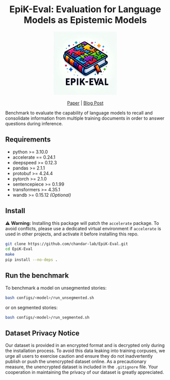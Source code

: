 <div style="text-align: center;">
<h1>EpiK-Eval: Evaluation for Language Models as Epistemic Models</h1>
<img src="EpiK-Eval_logo.webp" alt="EpiK-Eval Logo" width="200"/>

[Paper](https://arxiv.org/abs/2310.15372) | [Blog Post](https://gabprato.github.io/epik-eval/)
</div>

Benchmark to evaluate the capability of language models to recall and consolidate information from multiple training documents in order to answer questions during inference.

## Requirements
- python >= 3.10.0
- accelerate == 0.24.1
- deepspeed >= 0.12.3
- pandas >= 2.1.1
- protobuf >= 4.24.4
- pytorch >= 2.1.0
- sentencepiece >= 0.1.99
- transformers >= 4.35.1
- wandb >= 0.15.12 *(Optional)*

## Install
⚠️ **Warning:** Installing this package will patch the `accelerate` package. To avoid conflicts, please use a dedicated virtual environment if `accelerate` is used in other projects, and activate it before installing this repo.
```bash
git clone https://github.com/chandar-lab/EpiK-Eval.git
cd EpiK-Eval
make
pip install --no-deps .
```

## Run the benchmark
To benchmark a model on unsegmented stories:
```bash
bash configs/<model>/run_unsegmented.sh
```
or on segmented stories:
```bash
bash configs/<model>/run_segmented.sh
```

## Dataset Privacy Notice
Our dataset is provided in an encrypted format and is decrypted only during the installation process. To avoid this data leaking into training corpuses, we urge all users to exercise caution and ensure they do not inadvertently publish or push the unencrypted dataset online. As a precautionary measure, the unencrypted dataset is included in the `.gitignore` file. Your cooperation in maintaining the privacy of our dataset is greatly appreciated.